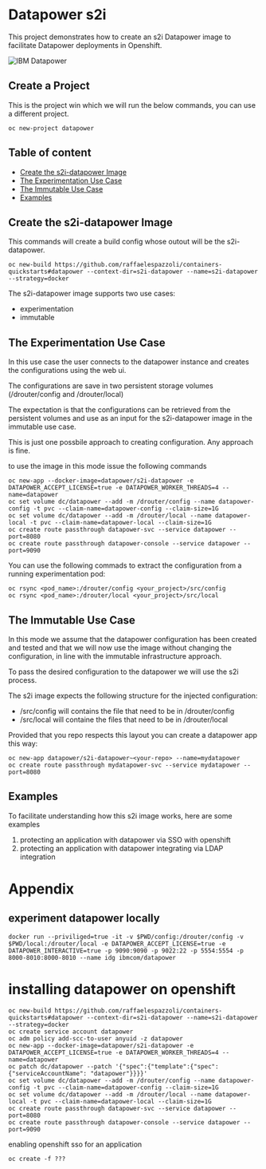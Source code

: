 # Datapower s2i

This project demonstrates how to create an s2i Datapower image to facilitate Datapower deployments in Openshift.

![IBM Datapower](https://avatars3.githubusercontent.com/u/8836442?v=3&s=200 "IBM Datapower")

## Create a Project 

This is the project win which we will run the below commands, you can use a different project.

```
oc new-project datapower
```

## Table of content

* [Create the s2i-datapower Image](#create-the-s2i-datapower-image)
* [The Experimentation Use Case](#the-experimentation-use-case)
* [The Immutable Use Case](#the-immutable-use-case)
* [Examples](#examples)

## Create the s2i-datapower Image

This commands will create a build config whose outout will be the s2i-datapower.

```
oc new-build https://github.com/raffaelespazzoli/containers-quickstarts#datapower --context-dir=s2i-datapower --name=s2i-datapower --strategy=docker
```
The s2i-datapower image supports two use cases:

* experimentation 
* immutable

## The Experimentation Use Case

In this use case the user connects to the datapower instance and creates the configurations using the web ui.

The configurations are save in two persistent storage volumes (/drouter/config and /drouter/local)

The expectation is that the configurations can be retrieved from the persistent volumes and use as an input for the s2i-datapower image in the immutable use case.

This is just one possbile approach to creating configuration. Any approach is fine.

to use the image in this mode issue the following commands

```
oc new-app --docker-image=datapower/s2i-datapower -e DATAPOWER_ACCEPT_LICENSE=true -e DATAPOWER_WORKER_THREADS=4 --name=datapower
oc set volume dc/datapower --add -m /drouter/config --name datapower-config -t pvc --claim-name=datapower-config --claim-size=1G
oc set volume dc/datapower --add -m /drouter/local --name datapower-local -t pvc --claim-name=datapower-local --claim-size=1G
oc create route passthrough datapower-svc --service datapower --port=8080
oc create route passthrough datapower-console --service datapower --port=9090
``` 

You can use the following commads to extract the configuration from a running experimentation pod:
```
oc rsync <pod_name>:/drouter/config <your_project>/src/config
oc rsync <pod_name>:/drouter/local <your_project>/src/local
```


## The Immutable Use Case

In this mode we assume that the datapower configuration has been created and tested and that we will now use the image without changing the configuration, in line with the immutable infrastructure approach.

To pass the desired configuration to the datapower we will use the s2i process.

The s2i image expects the following structure for the injected configuration:

* /src/config will contains the file that need to be in /drouter/config
* /src/local will containe the files that need to be in /drouter/local  

Provided that you repo respects this layout you can create a datapower app this way:

```
oc new-app datapower/s2i-datapower~<your-repo> --name=mydatapower
oc create route passthrough mydatapower-svc --service mydatapower --port=8080
```

## Examples

To facilitate understanding how this s2i image works, here are some examples

1. protecting an application with datapower via SSO with openshift
2. protecting an application with datapower integrating via LDAP integration
  
  
  
# Appendix  

## experiment datapower locally
```
docker run --priviliged=true -it -v $PWD/config:/drouter/config -v $PWD/local:/drouter/local -e DATAPOWER_ACCEPT_LICENSE=true -e DATAPOWER_INTERACTIVE=true -p 9090:9090 -p 9022:22 -p 5554:5554 -p 8000-8010:8000-8010 --name idg ibmcom/datapower
```
 


# installing datapower on openshift


```
oc new-build https://github.com/raffaelespazzoli/containers-quickstarts#datapower --context-dir=s2i-datapower --name=s2i-datapower --strategy=docker
oc create service account datapower
oc adm policy add-scc-to-user anyuid -z datapower
oc new-app --docker-image=datapower/s2i-datapower -e DATAPOWER_ACCEPT_LICENSE=true -e DATAPOWER_WORKER_THREADS=4 --name=datapower
oc patch dc/datapower --patch '{"spec":{"template":{"spec":{"serviceAccountName": "datapower"}}}}'
oc set volume dc/datapower --add -m /drouter/config --name datapower-config -t pvc --claim-name=datapower-config --claim-size=1G
oc set volume dc/datapower --add -m /drouter/local --name datapower-local -t pvc --claim-name=datapower-local --claim-size=1G
oc create route passthrough datapower-svc --service datapower --port=8080
oc create route passthrough datapower-console --service datapower --port=9090
```
enabling openshift sso for an application

```
oc create -f ???

```

